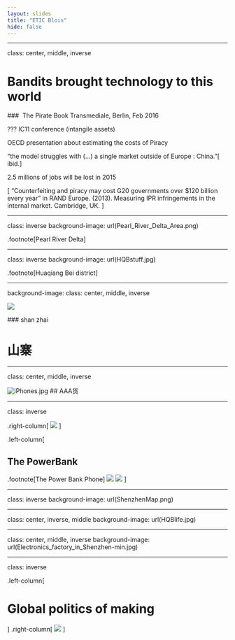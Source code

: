 ```yaml
---
layout: slides
title: "ETIC Blois"
hide: false
---
```

<div markdown="0">

---
class: center, middle, inverse

# Bandits brought technology to this world
###  The Pirate Book
Transmediale, Berlin, Feb 2016


???
IC11 conference (intangile assets)

OECD presentation about estimating the costs of Piracy

“the model struggles with (...) a single market outside of Europe : China.”[ ibid.]

2.5 millions of jobs will be lost in 2015

[ “Counterfeiting and piracy may cost G20 governments over $120 billion every year” in RAND Europe. (2013). Measuring IPR infringements in the internal market. Cambridge, UK. ]

---
class: inverse
background-image: url(Pearl_River_Delta_Area.png)

.footnote[Pearl River Delta]

---
class: inverse
background-image: url(HQBstuff.jpg)

.footnote[Huaqiang Bei district]

---
background-image:
class: center, middle, inverse

![](ShanzhaiBox.jpg)

### shan zhai
# 山寨

---
class: center, middle, inverse

![iPhones.jpg](iPhones.jpg)
## AAA货

---
class: inverse

.right-column[
  ![](PowerBankPhone.png)
]

.left-column[
  ## The PowerBank
  .footnote[The Power Bank Phone]
  ![](PowerBankPhoneFront.png)
  ![](PowerBankPhoneFrontProfile.png)
]

---
class: inverse
background-image: url(ShenzhenMap.png)

---
class: center, inverse, middle
background-image: url(HQBlife.jpg)


---
class: center, middle, inverse
background-image: url(Electronics_factory_in_Shenzhen-min.jpg)

---
class: inverse

.left-column[
  # Global politics of making
]
.right-column[
  ![](LiKeqiang-Seed.png)
]
 </div>
